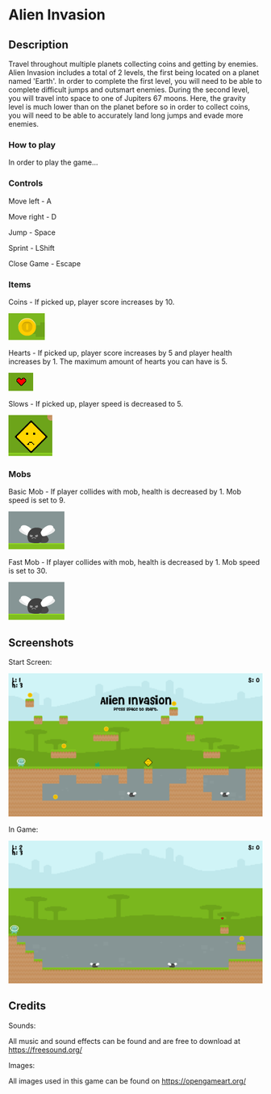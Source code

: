 # Alien Invasion

## Description
Travel throughout multiple planets collecting coins and getting by enemies. Alien Invasion includes a total of 2 levels, the first being located on a planet named 'Earth'. In order to complete the first level, you will need to be able to complete difficult jumps and outsmart enemies. During the second level, you will travel into space to one of Jupiters 67 moons. Here, the gravity level is much lower than on the planet before so in order to collect coins, you will need to be able to accurately land long jumps and evade more enemies.

### How to play
In order to play the game...

### Controls
Move left - A

Move right - D

Jump - Space

Sprint - LShift

Close Game - Escape

### Items
Coins - If picked up, player score increases by 10.

![Coins](alien-invasion/assets/images/Screenshots/coins.png)

Hearts - If picked up, player score increases by 5 and player health increases by 1. The maximum amount of hearts you can have is 5.

![Hearts](alien-invasion/assets/images/Screenshots/hearts.png)

Slows - If picked up, player speed is decreased to 5.

![Slows](alien-invasion/assets/images/Screenshots/slows.png)

### Mobs
Basic Mob - If player collides with mob, health is decreased by 1. Mob speed is set to 9.

![Basic_Mob](alien-invasion/assets/images/Screenshots/mob.PNG)

Fast Mob - If player collides with mob, health is decreased by 1. Mob speed is set to 30.

![Fast_Mob](alien-invasion/assets/images/Screenshots/mob.PNG)

## Screenshots
Start Screen:

![Start_Screen](alien-invasion/assets/images/Screenshots/start_screen.png)

In Game:

![In_Game](alien-invasion/assets/images/Screenshots/in_game.png)

## Credits
Sounds:

All music and sound effects can be found and are free to download at https://freesound.org/ 
  
Images:

All images used in this game can be found on https://opengameart.org/


